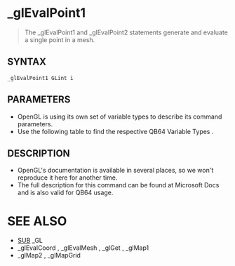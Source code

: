 # _glEvalPoint1
> The _glEvalPoint1 and _glEvalPoint2 statements generate and evaluate a single point in a mesh.

## SYNTAX
`_glEvalPoint1 GLint i`

## PARAMETERS
* OpenGL is using its own set of variable types to describe its command parameters.
* Use the following table to find the respective QB64 Variable Types .


## DESCRIPTION
* OpenGL's documentation is available in several places, so we won't reproduce it here for another time.
* The full description for this command can be found at Microsoft Docs and is also valid for QB64 usage.


# SEE ALSO
* [SUB](SUB.md) _GL
* _glEvalCoord , _glEvalMesh , _glGet , _glMap1
* _glMap2 , _glMapGrid

